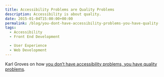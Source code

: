 ```yaml
---
title: Accessibility Problems are Quality Problems
description: Accessibility is about quality.
date: 2015-01-04T15:00:00+00:00
permalink: /blog/you-dont-have-accessibility-problems-you-have-quality-problems/
tags:
  - Accessibility
  - Front End Development

  - User Experience
  - Web Development
---
```


Karl Groves on how [you don’t have accessibility problems, you have quality problems](http://www.karlgroves.com/2015/01/01/you-dont-have-accessibility-problems-you-have-quality-problems/).
